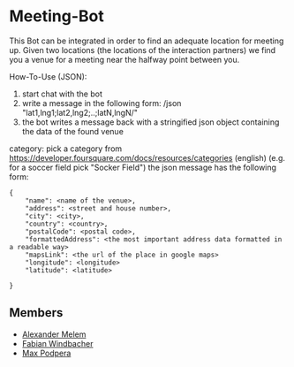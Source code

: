 # Meeting-Bot
This Bot can be integrated in order to find an adequate location for meeting up. Given two locations (the locations of the interaction partners) we find you a venue for a meeting near the halfway point between you. 

How-To-Use (JSON):
1. start chat with the bot
2. write a message in the following form: /json "lat1,lng1;lat2,lng2;..;latN,lngN/<category>"
3. the bot writes a message back with a stringified json object containing the data of the found venue

category: pick a category from https://developer.foursquare.com/docs/resources/categories (english)
(e.g. for a soccer field pick "Socker Field")
the json message has the following form:
```
{
    "name": <name of the venue>,
    "address": <street and house number>,
    "city": <city>,
    "country": <country>,
    "postalCode": <postal code>,
    "formattedAddress": <the most important address data formatted in a readable way>
    "mapsLink": <the url of the place in google maps>
    "longitude": <longitude>
    "latitude": <latitude>
    
}
```
## Members
* [Alexander Melem](https://github.com/melemalex)
* [Fabian Windbacher](https://github.com/fabianwindbacher)
* [Max Podpera](https://github.com/MaxPodpera)